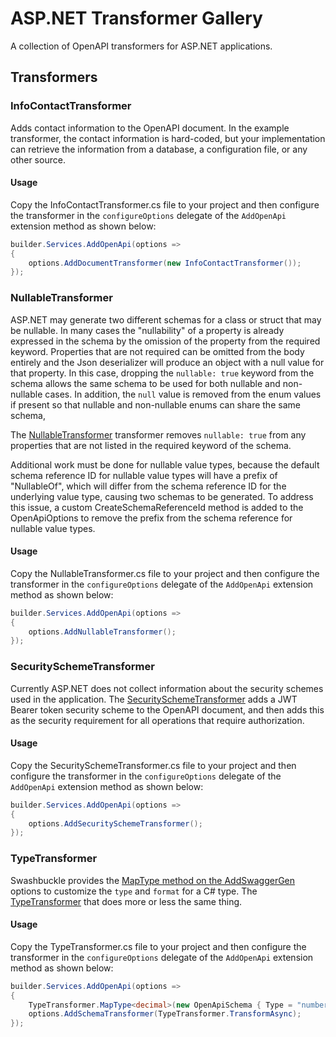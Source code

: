 # ASP.NET Transformer Gallery

<!-- markdownlint-disable MD024 -->

A collection of OpenAPI transformers for ASP.NET applications.

## Transformers

### InfoContactTransformer

Adds contact information to the OpenAPI document. In the example transformer, the contact information is hard-coded,
but your implementation can retrieve the information from a database, a configuration file, or any other source.

#### Usage

Copy the InfoContactTransformer.cs file to your project and then configure the transformer in the `configureOptions`
delegate of the `AddOpenApi` extension method as shown below:

```csharp
builder.Services.AddOpenApi(options =>
{
    options.AddDocumentTransformer(new InfoContactTransformer());
});
```

### NullableTransformer

ASP.NET may generate two different schemas for a class or struct that may be nullable. In many cases the "nullability" of a property is already expressed in the schema by the omission of the property from the required keyword. Properties that are not required can be omitted from the body entirely and the Json deserializer will produce an object with a null value for that property. In this case, dropping the `nullable: true` keyword from the schema allows the same schema to be used for both nullable and non-nullable cases.
In addition, the `null` value is removed from the enum values if present so that nullable and non-nullable enums can share the same schema,

The [NullableTransformer](./TransformerGalleryTransformers/NullableTransformer.cs) transformer removes `nullable: true` from any properties that are not listed in the required keyword of the schema.

Additional work must be done for nullable value types, because the default schema reference ID for nullable value types will have a prefix of "NullableOf", which will differ from the schema reference ID for the underlying value type, causing two schemas to be generated. To address this issue, a custom CreateSchemaReferenceId method is added to the OpenApiOptions to remove the prefix from the schema reference for nullable value types.

#### Usage

Copy the NullableTransformer.cs file to your project and then configure the transformer in the `configureOptions`
delegate of the `AddOpenApi` extension method as shown below:

```csharp
builder.Services.AddOpenApi(options =>
{
    options.AddNullableTransformer();
});
```

### SecuritySchemeTransformer

Currently ASP.NET does not collect information about the security schemes used in the application. The
[SecuritySchemeTransformer](./TransformerGalleryTransformers/SecuritySchemeTransformer.cs) adds a JWT Bearer token
security scheme to the OpenAPI document, and then adds this as the security requirement for all operations
that require authorization.

#### Usage

Copy the SecuritySchemeTransformer.cs file to your project and then configure the transformer in the `configureOptions`
delegate of the `AddOpenApi` extension method as shown below:

```csharp
builder.Services.AddOpenApi(options =>
{
    options.AddSecuritySchemeTransformer();
});
```

### TypeTransformer

Swashbuckle provides the [MapType method on the AddSwaggerGen] options to customize the
`type` and `format` for a C# type.
The [TypeTransformer](./TransformerGalleryTransformers/TypeTransformer.cs) that does more or less the same thing.

[MapType method on the AddSwaggerGen]: https://github.com/domaindrivendev/Swashbuckle.AspNetCore?tab=readme-ov-file#override-schema-for-specific-types

#### Usage

Copy the TypeTransformer.cs file to your project and then configure the transformer in the `configureOptions`
delegate of the `AddOpenApi` extension method as shown below:

```csharp
builder.Services.AddOpenApi(options =>
{
    TypeTransformer.MapType<decimal>(new OpenApiSchema { Type = "number", Format = "decimal" });
    options.AddSchemaTransformer(TypeTransformer.TransformAsync);
});
```

